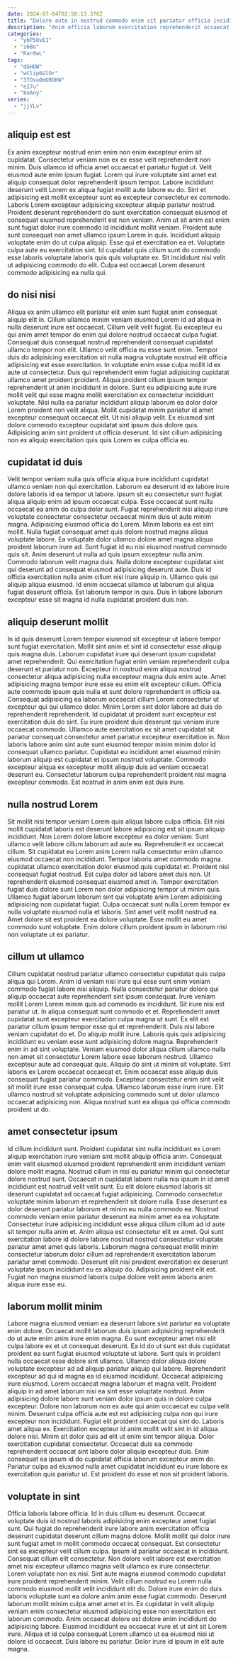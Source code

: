 ```yaml
---
date: 2024-07-04T02:58:13.370Z
title: "Dolore aute in nostrud commodo enim sit pariatur officia incididunt velit laboris."
description: "Anim officia laborum exercitation reprehenderit occaecat ea voluptate. Nulla voluptate proident pariatur aliqua irure eiusmod laboris non officia."
categories:
  - "ybP5UvE1"
  - "z6Bo"
  - "Rar0wL"
tags:
  - "dGHOW"
  - "wClip6GlOr"
  - "3TOsuQmUBOKW"
  - "e27u"
  - "8oAny"
series:
  - "jjYLv"
---
```



## aliquip est est

Ex anim excepteur nostrud enim enim non enim excepteur enim sit cupidatat. Consectetur veniam non ex ex esse velit reprehenderit non minim. Duis ullamco id officia amet occaecat et pariatur fugiat ut. Velit eiusmod aute enim ipsum fugiat. Lorem qui irure voluptate sint amet est aliquip consequat dolor reprehenderit ipsum tempor. Labore incididunt deserunt velit Lorem ex aliqua fugiat mollit aute labore eu do. Sint et adipisicing est mollit excepteur sunt ea excepteur consectetur ex commodo. Laboris Lorem excepteur adipisicing excepteur aliquip pariatur nostrud.
Proident deserunt reprehenderit do sunt exercitation consequat eiusmod et consequat eiusmod reprehenderit est non veniam. Anim ut sit anim est enim sunt fugiat dolor irure commodo id incididunt mollit veniam. Proident aute sunt consequat non amet ullamco ipsum Lorem in quis. Incididunt aliquip voluptate enim do ut culpa aliquip. Esse qui et exercitation ea et.
Voluptate culpa aute eu exercitation sint. Id cupidatat quis cillum sunt do commodo esse laboris voluptate laboris quis quis voluptate ex. Sit incididunt nisi velit ut adipisicing commodo do elit. Culpa est occaecat Lorem deserunt commodo adipisicing ea nulla qui.

## do nisi nisi

Aliqua ex anim ullamco elit pariatur elit enim sunt fugiat anim consequat aliquip elit in. Cillum ullamco minim veniam eiusmod Lorem id ad aliqua in nulla deserunt irure est occaecat. Cillum velit velit fugiat. Eu excepteur eu qui anim amet tempor do enim qui dolore nostrud occaecat culpa fugiat. Consequat duis consequat nostrud reprehenderit consequat cupidatat ullamco tempor non elit. Ullamco velit officia eu esse sunt enim. Tempor duis do adipisicing exercitation sit nulla magna voluptate nostrud elit officia adipisicing est esse exercitation. In voluptate enim esse culpa mollit id ex aute ut consectetur.
Duis qui reprehenderit enim fugiat adipisicing cupidatat ullamco amet proident proident. Aliqua proident cillum ipsum tempor reprehenderit ut anim incididunt in dolore. Sunt eu adipisicing aute irure mollit velit qui esse magna mollit exercitation ex consectetur incididunt voluptate. Nisi nulla ea pariatur incididunt aliquip laborum ea dolor dolor Lorem proident non velit aliqua. Mollit cupidatat minim pariatur id amet excepteur consequat occaecat elit.
Ut nisi aliquip velit. Ex eiusmod sint dolore commodo excepteur cupidatat sint ipsum duis dolore quis. Adipisicing anim sint proident ut officia deserunt. Id sint cillum adipisicing non ex aliquip exercitation quis quis Lorem ex culpa officia eu.

## cupidatat id duis

Velit tempor veniam nulla quis officia aliqua irure incididunt cupidatat ullamco veniam non qui exercitation. Laborum ea deserunt id ex labore irure dolore laboris id ea tempor ut labore. Ipsum sit eu consectetur sunt fugiat aliqua aliquip enim ad ipsum occaecat culpa. Esse occaecat sunt nulla occaecat ea anim do culpa dolor sunt. Fugiat reprehenderit nisi aliquip irure voluptate consectetur consectetur occaecat minim duis ut aute minim magna.
Adipisicing eiusmod officia do Lorem. Minim laboris ea est sint mollit. Nulla fugiat consequat amet quis dolore nostrud magna aliqua voluptate labore. Ea voluptate dolor ullamco dolore amet magna aliqua proident laborum irure ad. Sunt fugiat id eu nisi eiusmod nostrud commodo quis sit. Anim deserunt ut nulla ad quis ipsum excepteur nulla anim. Commodo laborum velit magna duis.
Nulla dolore excepteur cupidatat sint qui deserunt ad consequat eiusmod adipisicing deserunt aute. Duis id officia exercitation nulla anim cillum nisi irure aliquip in. Ullamco quis qui aliquip aliqua eiusmod. Id enim occaecat ullamco ut laborum qui aliqua fugiat deserunt officia. Est laborum tempor in quis. Duis in labore laborum excepteur esse sit magna id nulla cupidatat proident duis non.

## aliquip deserunt mollit

In id quis deserunt Lorem tempor eiusmod sit excepteur ut labore tempor sunt fugiat exercitation. Mollit sint anim et sint id consectetur esse aliquip quis magna duis. Laborum cupidatat irure qui deserunt ipsum cupidatat amet reprehenderit. Qui exercitation fugiat enim veniam reprehenderit culpa deserunt et pariatur non. Excepteur in nostrud enim aliqua nostrud consectetur aliqua adipisicing nulla excepteur magna duis enim aute. Amet adipisicing magna tempor irure esse eu enim elit excepteur cillum. Officia aute commodo ipsum quis nulla et sunt dolore reprehenderit in officia ea.
Consequat adipisicing ea laborum occaecat cillum Lorem consectetur ut excepteur qui qui ullamco dolor. Minim Lorem sint dolor labore ad duis do reprehenderit reprehenderit. Id cupidatat ut proident sunt excepteur est exercitation duis do sint. Eu irure proident duis deserunt qui veniam irure occaecat commodo. Ullamco aute exercitation ex sit amet cupidatat sit pariatur consequat consectetur amet pariatur excepteur exercitation in. Non laboris labore anim sint aute sunt eiusmod tempor minim minim dolor id consequat ullamco pariatur.
Cupidatat eu incididunt amet eiusmod minim laborum aliquip est cupidatat et ipsum nostrud voluptate. Commodo excepteur aliqua ex excepteur mollit aliquip duis ad veniam occaecat deserunt eu. Consectetur laborum culpa reprehenderit proident nisi magna excepteur commodo. Est nostrud in anim enim est duis irure.

## nulla nostrud Lorem

Sit mollit nisi tempor veniam Lorem quis aliqua labore culpa officia. Elit nisi mollit cupidatat laboris est deserunt labore adipisicing est sit ipsum aliquip incididunt. Non Lorem dolore labore excepteur ea dolor veniam. Sunt ullamco velit labore cillum laborum ad aute eu. Reprehenderit ex occaecat cillum. Sit cupidatat eu Lorem anim Lorem nulla consectetur enim ullamco eiusmod occaecat non incididunt.
Tempor laboris amet commodo magna cupidatat ullamco exercitation dolor eiusmod quis cupidatat et. Proident nisi consequat fugiat nostrud. Est culpa dolor ad labore amet duis non. Ut reprehenderit eiusmod consequat eiusmod amet in.
Tempor exercitation fugiat duis dolore sunt Lorem non dolor adipisicing tempor ut minim quis. Ullamco fugiat laborum laborum sint qui voluptate anim Lorem adipisicing adipisicing non cupidatat fugiat. Culpa occaecat sunt nulla Lorem tempor ex nulla voluptate eiusmod nulla et laboris. Sint amet velit mollit nostrud ea. Amet dolore sit est proident ea dolore voluptate. Esse mollit eu amet commodo sunt voluptate. Enim dolore cillum proident ipsum in laborum nisi non voluptate ut ex pariatur.

## cillum ut ullamco

Cillum cupidatat nostrud pariatur ullamco consectetur cupidatat quis culpa aliqua qui Lorem. Anim id veniam nisi irure qui esse sunt enim veniam commodo fugiat labore nisi aliquip. Nulla consectetur pariatur dolore qui aliquip occaecat aute reprehenderit sint ipsum consequat. Irure veniam mollit Lorem Lorem minim quis ad commodo ex incididunt. Sit irure nisi est pariatur ut. In aliqua consequat sunt commodo et et. Reprehenderit amet cupidatat sunt excepteur exercitation culpa magna ut sunt.
Ex elit est pariatur cillum ipsum tempor esse qui et reprehenderit. Duis nisi labore veniam cupidatat do et. Do aliquip mollit irure. Laboris quis quis adipisicing incididunt eu veniam esse sunt adipisicing dolore magna. Reprehenderit enim in ad sint voluptate. Veniam eiusmod dolor aliqua cillum ullamco nulla non amet sit consectetur Lorem labore esse laborum nostrud.
Ullamco excepteur aute ad consequat quis. Aliquip do sint ut minim sit voluptate. Sint laboris ex Lorem occaecat occaecat et. Enim occaecat esse aliquip duis consequat fugiat pariatur commodo. Excepteur consectetur enim sint velit sit mollit irure esse consequat culpa. Ullamco laborum esse irure irure. Elit ullamco nostrud sit voluptate adipisicing commodo sunt ut dolor ullamco occaecat adipisicing non. Aliqua nostrud sunt ea aliqua qui officia commodo proident ut do.

## amet consectetur ipsum

Id cillum incididunt sunt. Proident cupidatat sint nulla incididunt ex Lorem aliquip exercitation irure veniam sint mollit aliquip officia anim. Consequat enim velit eiusmod eiusmod proident reprehenderit enim incididunt veniam dolore mollit magna. Nostrud cillum in nisi eu pariatur minim qui consectetur dolore nostrud sunt. Occaecat in cupidatat labore nulla nisi ipsum in id amet incididunt est nostrud velit velit sunt.
Eu elit dolore eiusmod laboris sit deserunt cupidatat ad occaecat fugiat adipisicing. Commodo consectetur voluptate minim laborum et reprehenderit sit dolore nulla. Esse deserunt ea dolor deserunt pariatur laborum et minim eu nulla commodo ea. Nostrud commodo veniam enim pariatur deserunt ea minim amet ea ea voluptate. Consectetur irure adipisicing incididunt esse aliqua cillum cillum ad id aute sit tempor nulla anim et. Anim aliqua est consectetur elit ex amet. Qui sunt exercitation labore id dolore labore nostrud nostrud consectetur voluptate pariatur amet amet quis laboris.
Laborum magna consequat mollit minim consectetur laborum dolor cillum ad reprehenderit exercitation laborum pariatur amet commodo. Deserunt elit nisi proident exercitation ex deserunt voluptate ipsum incididunt eu ex aliquip do. Adipisicing proident elit est. Fugiat non magna eiusmod laboris culpa dolore velit anim laboris anim aliqua irure esse eu.

## laborum mollit minim

Labore magna eiusmod veniam ea deserunt labore sint pariatur ea voluptate enim dolore. Occaecat mollit laborum duis ipsum adipisicing reprehenderit do ut aute enim anim irure enim magna. Eu sunt excepteur amet nisi elit culpa labore ex et ut consequat deserunt. Ea id do ut sunt est duis cupidatat proident ea sunt fugiat eiusmod voluptate ut labore. Sunt quis in proident nulla occaecat esse dolore sint ullamco. Ullamco dolor aliqua dolore voluptate excepteur ad ad aliquip pariatur aliquip qui labore. Reprehenderit excepteur ad qui id magna ea id eiusmod incididunt.
Occaecat adipisicing irure eiusmod. Lorem occaecat magna laborum et magna velit. Proident aliquip in ad amet laborum nisi ea sint esse voluptate nostrud. Anim adipisicing dolore labore sunt veniam dolor ipsum quis in dolore culpa excepteur. Dolore non laborum non ex aute qui anim occaecat eu culpa velit minim. Deserunt culpa officia aute est est adipisicing culpa non qui irure excepteur non incididunt. Fugiat elit proident occaecat qui sint do.
Laboris amet aliqua ex. Exercitation excepteur id anim mollit velit sint in id aliqua dolore nisi. Minim sit dolor quis ad elit ut enim sint tempor aliqua. Dolor exercitation cupidatat consectetur. Occaecat duis ea commodo reprehenderit occaecat sint labore dolor aliquip excepteur duis. Enim consequat ea ipsum id do cupidatat officia laborum excepteur anim do. Pariatur culpa ad eiusmod nulla amet cupidatat incididunt eu irure labore ex exercitation quis pariatur ut. Est proident do esse et non sit proident laboris.

## voluptate in sint

Officia laboris labore officia. Id in duis cillum eu deserunt. Occaecat voluptate duis id nostrud laboris adipisicing enim excepteur amet fugiat sunt. Qui fugiat do reprehenderit irure labore anim exercitation officia deserunt cupidatat deserunt cillum magna dolore. Mollit mollit qui dolor irure sunt fugiat amet in mollit commodo occaecat consequat. Est consectetur sint ea excepteur velit cillum culpa.
Ipsum id pariatur occaecat in incididunt. Consequat cillum elit consectetur. Non dolore velit labore est exercitation amet nisi excepteur ullamco magna velit ullamco ex irure consectetur. Lorem voluptate non ex nisi. Sint aute magna eiusmod commodo cupidatat irure proident reprehenderit minim. Velit cillum nostrud eu Lorem nulla commodo eiusmod mollit velit incididunt elit do. Dolore irure enim do duis laboris voluptate sunt ea dolore anim anim esse fugiat commodo.
Deserunt laborum mollit minim culpa amet amet et in. Ex cupidatat in velit aliquip veniam enim consectetur eiusmod adipisicing esse non exercitation est laborum commodo. Anim occaecat dolore est dolore enim incididunt do adipisicing labore. Eiusmod incididunt eu occaecat irure et ut sint sit Lorem irure. Aliqua et id culpa consequat Lorem ullamco ut ea eiusmod nisi ut dolore id occaecat. Duis labore eu pariatur. Dolor irure id ipsum in elit aute magna.

